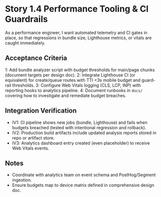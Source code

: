 # Story 1.4 Performance Tooling & CI Guardrails

As a performance engineer,
I want automated telemetry and CI gates in place,
so that regressions in bundle size, Lighthouse metrics, or vitals are caught immediately.

## Acceptance Criteria
1: Add bundle analyzer script with budget thresholds for main/page chunks (document targets per design doc).
2: Integrate Lighthouse CI (or equivalent) for create/queue routes with TTI <3s mobile budget and guard-rail thresholds.
3: Configure Web Vitals logging (CLS, LCP, INP) with reporting hooks to analytics pipeline.
4: Document runbooks in `docs/` covering how to investigate and remediate budget breaches.

## Integration Verification
- IV1: CI pipeline shows new jobs (bundle, Lighthouse) and fails when budgets breached (tested with intentional regression and rollback).
- IV2: Production build artifacts include updated analysis reports stored in repo or artifact store.
- IV3: Analytics dashboard entry created (even placeholder) to receive Web Vitals events.

## Notes
- Coordinate with analytics team on event schema and PostHog/Segment ingestion.
- Ensure budgets map to device matrix defined in comprehensive design doc.
